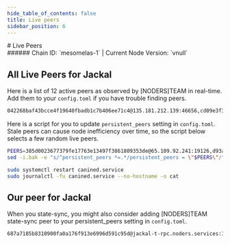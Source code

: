 ```yaml
---
hide_table_of_contents: false
title: Live peers
sidebar_position: 6
---
```


<div class="h1-with-icon icon-jackal">
# Live Peers
</div>
###### Chain ID: `mesomelas-1` | Current Node Version: `vnull`

## All Live Peers for Jackal
Here is a list of 12 active peers as observed by [NODERS]TEAM in real-time. Add them to your `config.toml` if you have trouble finding peers.

```bash
042268baf43bcce4f19640fbadb1c7b406ee71c4@135.181.212.139:46656,cd09e3f305544b557ab2b919400afa5c63e8dac2@65.108.226.120:13756,385d0023677379fe17763e13497f3861809353de@65.109.92.241:19126,94b63fddfc78230f51aeb7ac34b9fb86bd042a77@65.108.225.67:30504,27238e2f804bf28a14c186a2e0f0ceaae0d2588f@142.132.134.181:30503,b7dda02b53b7d9e70baa2721a3e054ba9f989b17@144.91.66.143:26706,e01035ce1ba113e22afdb97981d3b1179d6dca41@173.249.56.120:32456,d93aa0a8f21ab9d017f84d41f31a354de786c98a@65.108.121.227:48656,833539b808a53149267f72e0447c3af41a445e99@78.46.45.174:28656,aa4a797eba8800513965091222e74c1b81e20277@176.241.136.91:26656,8d42c1da1a4f348df4fddcc2862663434c7587c6@65.109.64.50:26656,7a6c104e53c9f8329be5d63e58e8ba24ee28b39f@213.170.135.20:26656
```

Here is a script for you to update `persistent_peers` setting in `config.toml`. Stale peers can cause node inefficiency over time, so the script below selects a few random live peers.

```bash
PEERS=385d0023677379fe17763e13497f3861809353de@65.109.92.241:19126,d93aa0a8f21ab9d017f84d41f31a354de786c98a@65.108.121.227:48656,aa4a797eba8800513965091222e74c1b81e20277@176.241.136.91:26656,8d42c1da1a4f348df4fddcc2862663434c7587c6@65.109.64.50:26656,27238e2f804bf28a14c186a2e0f0ceaae0d2588f@142.132.134.181:30503
sed -i.bak -e "s/^persistent_peers *=.*/persistent_peers = \"$PEERS\"/" ~/.canine/config/config.toml

sudo systemctl restart canined.service
sudo journalctl -fu canined.service --no-hostname -o cat
```

## Our peer for Jackal
When you state-sync, you might also consider adding [NODERS]TEAM state-sync peer to your persistent_peers setting in `config.toml`.

```bash
687a7185b8310900fa0a176f913e6996d591c95d@jackal-t-rpc.noders.services:14656
```
